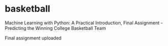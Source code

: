 # basketball
Machine Learning with Python: A Practical Introduction, Final Assignment - Predicting the Winning College Basketball Team

Final assignment uploaded
